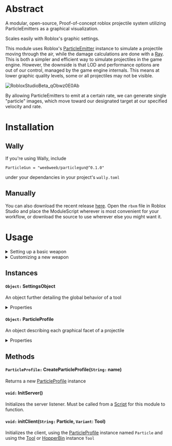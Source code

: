 # Abstract
 A modular, open-source, Proof-of-concept roblox projectile system utilizing ParticleEmitters as a graphical visualization. 
 <p> Scales easily with Roblox's graphic settings.</p>
 
This module uses Roblox's <a href="https://create.roblox.com/docs/reference/engine/classes/ParticleEmitter">ParticleEmitter</a> instance to simulate a projectile moving through the air, while the damage calculations are done with a <a href="https://create.roblox.com/docs/reference/engine/datatypes/Ray">Ray</a>. This is both a simpler and efficient way to simulate projectiles in the game engine. However, the downside is that LOD and performance options are out of our control, managed by the game engine internals. This means at lower graphic quality levels, some or all projectiles may not be visible. 

![RobloxStudioBeta_qObwz0E0Ab](https://github.com/weebweeb/ParticleGun_rbx/assets/20445961/58225757-f0ee-479b-ab7c-3927336ffa8d)

 
By allowing ParticleEmitters to emit at a certain rate, we can generate single "particle" images, which move toward our designated target at our specified velocity and rate.

# Installation

## Wally
If you're using Wally, include
```
ParticleGun = "weebweeb/particlegun@^0.1.0"
```
under your dependancies in your project's `wally.toml`

## Manually
You can also download the recent release <a href = "https://github.com/weebweeb/ParticleGun_rbx/releases/tag/Release">here</a>. 
Open the `rbxm` file in Roblox Studio and place the ModuleScript wherever is most convenient for your workflow, or download the source to use wherever else you might want it.

# Usage

<details>
 
<summary>Setting up a basic weapon</summary>
 
  Let's get started with a guide on setting up a basic weapon with this module

## Initializing serverside
  <p>In order for this module to operate, server-side functionality must be enabled. </p>
  
  You can do this by calling <a href= "https://github.com/weebweeb/ParticleGun_rbx#void-initserver">InitServer() </a> from a <a href= "https://create.roblox.com/docs/reference/engine/classes/Script">Script</a> instance.
  
  ```lua
  Module:InitServer()
  ```
  <p>To configure sounds, particles, and damage values, See <a href = "https://github.com/weebweeb/ParticleGun_rbx#particleprofile-createparticleprofilestring-name">CreateParticleProfile()</a> </p>

## Setting Up clientside
<p> First, in order for this module to function as expected, you'll need 2 things.</p>

   1.) A <a href = "https://create.roblox.com/docs/reference/engine/classes/BasePart">BasePart</a> named `BarrelParticle` located within the Tool.
   
   <p>This will be where the graphical effects will originate from, so make sure it's somewhere that looks good.</p>
   
  2.) A fully initialized <a href = "https://github.com/weebweeb/ParticleGun_rbx#object-particleprofile">ParticleProfile</a> instance

  ### Word of note
   Do note that this module *does not* handle attachment systems for <a href="https://create.roblox.com/docs/reference/engine/classes/BasePart">BasePart</a>-like instances (<a href="https://create.roblox.com/docs/reference/engine/classes/Weld">Welds</a>,  <a href="https://create.roblox.com/docs/reference/engine/classes/Attachment">Attatchments</a>, etc)

  <p>We can initialize client-side by using the <a href = "https://github.com/weebweeb/ParticleGun_rbx#void-initclientstring-particle-variant-tool">initClient()</a> method.</p>
  <p> ParticleProfile instances are all based off of a default instance- "Bullet" we can use that to initialize our gun with minimal setup.</p>
  
  ```lua
   --In a LocalScript,
  Module:initClient("Bullet", game.Players.LocalPlayer.Backpack:WaitForChild("ExampleGunLocation"))
  ```
  This will initialize our tool located at `game.Players.LocalPlayer.Backpack:WaitForChild("ExampleGunLocation")` with the default ParticleProfile object.
  
</details>

<details>
 <summary>Customizing a new weapon</summary>
<p>In order to create new tools and particle effects, we must first create a new ParticleProfile instance.</p>
We can instantiate a new ParticleProfile instance by calling <a href = "https://github.com/weebweeb/ParticleGun_rbx#particleprofile-createparticleprofilestring-name">CreateParticleProfile()</a>

<p>Let's create a new ParticleProfile instance called "Test"</p>

```lua
local TestParticle = Module:CreateParticleProfile("Test")
```
<p>This both returns to us our new ParticleProfile instance, and adds itself to an internal database, to be referenced by its name- "Test"</p>
<p>ParticleProfile instances contain many variables and settings used to control the behavior and appearance of both the weapon firing it as well as the projectile.</p>
<p>Let's go ahead and change how the particle behaves.</p>
<p>
Our particle appearance has 3 components:</p>
<ul>
 <li>PrimaryParticle - This is the ParticleEmitter that acts as the "projectile"</li>
<li>SecondaryParticle - This is the ParticleEmitter that promotes a "muzzle flash"-like effect</li>
<li>PointLight - This instance is a PointLight which generates light when the weapon is fired</li>
</ul>

<p>Let's go ahead and change our PrimaryParticle's Texture.</p>

```lua
AutoParticle.PrimaryParticle.Texture = "rbxassetid://1266170131"
```

and that's it! These appearance options were put together to maximize utility and ease of use, so feel free to check out the documentation in this document.

</details>

  

## Instances

#### `Object:` SettingsObject
<p> An object further detailing the global behavior of a tool </p>
<details>
<summary>Properties</summary>
 
  `String:` Tool
   <p>The <a href= "https://create.roblox.com/docs/reference/engine/classes/Tool">Tool</a> or <a href= "https://create.roblox.com/docs/reference/engine/classes/HopperBin">HopperBin</a> being used with this SettingsObject</p>

  `Bool:` Auto
    <p>Whether or not the tool requires additional mouseclicks to fire consecutively. Default is `false`</p>

  `Number:` MaxAmmo
     <p>The max amount of shots before the user must "reload". Default is `20`</p>

  `Number:` Ammo
    <p>The amount of ammo currently in the clip/magazine, usually set the same as MaxAmmo. Default is `20`</p>
  
  `Number:` Stored
    <p>The pool of ammo the weapon "reloads" from. When reloading, `MaxAmmo` is subtracted from `Stored`, and `Ammo` is set to `MaxAmmo`. Default is <a href ="https://create.roblox.com/docs/reference/engine/libraries/math#huge">math.huge</a> </p>
  
  `Number:` FireRate
   <p> The amound of time in seconds after firing until the tool can be fired again. Default is <code>0.15</code> </p>
  
  `Number:` Spread
   <p> Hidden. Indicates the probabilic accuracy of the tool. Increases by <code>BulletSpread</code> every time the tool is fired, and returns to 0 after <code>CoolDown</code> seconds</p>

  `Number:` CoolDown
    <p>The amount of time in seconds after firing where `Spread` returns to the minimum value. Default is `1`  </p>

  `Number:` MaxSpread
   <p> The maximum value <code>Spread</code> can reach. Default is <code>50</code></p>
  
  `Number:` Burst
   <p> The number of projectiles per click. Default is <code>1</code> </p>
  
  `Number:` BulletSpread
    <p>The amount `Spread` increases by each time the tool is fired. Default is <a href="https://create.roblox.com/docs/reference/engine/libraries/math#random">math.random</a>(1,3) </p>
  
  `Bool:` Shotgun
   <p> Whether to operate in a shotgun-like fashion. <code>Burst</code> indicates how many projectiles to use per shot. Default is <code>false</code> </p>

  `String:` Particle
    <p>The name of the `ParticleProfile` instance ued with the tool.</p>

  `Number:` Recoil
    <p>How intense the camera recoil effect is. Setting this to 0 will disable the camera recoil effect. Default is `1.5` </p>

  `String:` ReticleImage
    <p>A string in the format of an <a href= "https://create.roblox.com/docs/projects/assets">Asset Link</a> which would be the image of the UI reticle</p>

  `Number:`LastFIred
   <p> A number in the format of Lua's <a href = "https://create.roblox.com/docs/reference/engine/libraries/os#clock">os.clock</a> indicating the last time the tool was fired.</p>

  `Object:` Animations
    <p> An object describing the animations that will play when a specific action is done. </p>
    <details>
    <summary> Properties </summary>
      `String:` Equip
       <p> A string in the format of an <a href= "https://create.roblox.com/docs/projects/assets">Asset Link</a> which would be an animation that would play while the weapon is equipped.</p>
      `String:` Fire
       <p> A string in the format of an <a href= "https://create.roblox.com/docs/projects/assets">Asset Link</a> which would be an animation that would play when the weapon is fired. </p>
      `String:` Reload
        <p>A string in the format of an <a href= "https://create.roblox.com/docs/projects/assets">Asset Link</a> which would be an animation that would play when the weapon is reloaded. </p>

</details>
</details>


#### `Object:` ParticleProfile
<p> An object describing each graphical facet of a projectile </p>

<details>
<summary> Properties </summary>

`ParticleEmitter:` PrimaryParticle
<p>This property describes the ParticleEmitter image which would be "fired" from the tool. This object has properties analogous to Roblox's <a href = "https://create.roblox.com/docs/reference/engine/classes/ParticleEmitter">ParticleEmitter</a> instance</p>

`ParticleEmitter:` SecondaryParticle
<p> This property describes the "muzzle flash" which would be centered around the barrel of the tool. This object has properties analogous to Roblox's <a href = "https://create.roblox.com/docs/reference/engine/classes/ParticleEmitter">ParticleEmitter</a> instance</p>

`PointLight:` PointLight
<p>This property describes the PointLight which would enable when the tool is "fired".  This object has properties analogous to Roblox's <a href = "https://create.roblox.com/docs/reference/engine/classes/PointLight">PointLight</a> instance</p>

`SettingsObject:` LocalSettings
<p>This property contains a <a href="https://github.com/weebweeb/ParticleGun_rbx#object-settingsobject">SettingsObject</a> instance, which dictates multiple aspects of the weapon using the ParticleProfile Instance</p>

`Number:` Damage
<p>How much damage each particle does to players</p>

`Table:` Sound
 <p>This property defines what sounds will play when using this particle.</p>
 <details>
  <summary>Properties</summary>

  `Table:` ricochet
    <p> A `String` table of roblox <a href= "https://create.roblox.com/docs/projects/assets">Asset Links</a> listing sounds that will play when a particle hits a non-player object</p>
  
  `Table:` impact
   <p> A <code>String</code> table of roblox <a href= "https://create.roblox.com/docs/projects/assets">Asset Links</a> listing sounds that will play when a particle hits a player object</p>

  `String:` fire
    <p> A roblox <a href= "https://create.roblox.com/docs/projects/assets">Asset Link</a> of a sound that will play when a tool utilizing this particle "fires" </p>

  `String:` reload
    <p>A roblox <a href= "https://create.roblox.com/docs/projects/assets">Asset Link</a> of a sound that will play when a tool utilizing this particle "reloads"</p>
    </details>

  `SettingsObject:` LocalSettings
   <p> a <a href = "https://github.com/weebweeb/ParticleGun_rbx#object-settingsobject">SettingsObject</a> describing additional behavior for the tool using this ParticleObject </p>

</details>


## Methods

  

 #### `ParticleProfile:` CreateParticleProfile(`String:` name)
  Returns a new <a href ="https://github.com/weebweeb/ParticleGun_rbx#object-particleprofile">ParticleProfile</a> instance

####  `void:` InitServer()
    
<p> Initializes the server listener.
    Must be called from a <a href = "https://create.roblox.com/docs/reference/engine/classes/Script">Script</a> for this module to function. </p>

 #### `void:` initClient(`String:` Particle, `Variant`: Tool)

   Initializes the client, using the <a href= "https://github.com/weebweeb/ParticleGun_rbx#object-particleprofile">ParticleProfile</a> instance named `Particle` and using the <a href="https://create.roblox.com/docs/reference/engine/classes/Tool">Tool</a> or <a href="https://create.roblox.com/docs/reference/engine/classes/HopperBin">HopperBin</a> instance `Tool`













 
